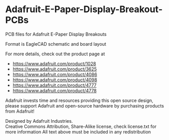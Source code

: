 # Adafruit-E-Paper-Display-Breakout-PCBs
PCB files for Adafruit E-Paper Display Breakouts

Format is EagleCAD schematic and board layout

For more details, check out the product page at

   * https://www.adafruit.com/product/1028   
   * https://www.adafruit.com/product/3625
   * https://www.adafruit.com/product/4086
   * https://www.adafruit.com/product/4098
   * https://www.adafruit.com/product/4777   
   * https://www.adafruit.com/product/4778   

Adafruit invests time and resources providing this open source design, 
please support Adafruit and open-source hardware by purchasing 
products from Adafruit!

Designed by Adafruit Industries.  
Creative Commons Attribution, Share-Alike license, check license.txt for more information
All text above must be included in any redistribution
